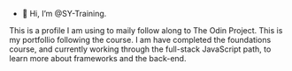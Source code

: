 - 👋 Hi, I’m @SY-Training.

This is a profile I am using to maily follow along to The Odin Project. This is my portfollio following the course.
I am have completed the foundations course, and currently working through the full-stack JavaScript path, to learn more about frameworks and the back-end.
